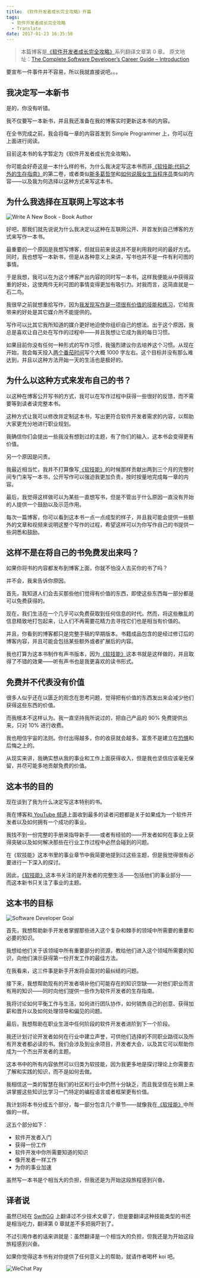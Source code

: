 ```yaml
---
title: 《软件开发者成长完全攻略》开篇
tags:
  - 软件开发者成长完全攻略
  - Translate
date: 2017-01-23 16:35:50
---
```



> 本篇博客是[《软件开发者成长完全攻略》](http://www.swiftyper.com/2017/01/21/complete-software-developers-career-guide-index/)系列翻译文章第 0 章。
原文地址：[The Complete Software Developer’s Career Guide – Introduction](https://simpleprogrammer.com/2016/07/04/complete-software-developers-career-guide-introduction/)

要宣布一件事件并不容易，所以我就直接说吧。。。

<!-- more -->

## 我决定写一本新书

是的，你没有听错。

我不仅要写一本新书，并且我还准备在我的博客实时更新这本书的内容。

在全书完成之前，我会将每一章的内容首发到 Simple Programmer 上，你可以在上面进行阅读。

目前这本书的名字暂定为《软件开发者成长完全攻略》。

你可能会好奇这是一本什么样的书，为什么我决定写这本书而非[《软技能:代码之外的生存指南》](https://www.amazon.cn/gp/product/B01IB086H4/ref=od_aui_detailpages00?ie=UTF8&psc=1)的第二卷，或者类似[斯多葛哲学](http://www.amazon.com/exec/obidos/ASIN/0195374614/makithecompsi-20)和[如何说服女生当程序员](https://www.youtube.com/watch?v=Feobo1DNLms)类似的内容——以及我为何选择以这种方式来写这本书。

## 为什么我选择在互联网上写这本书

![Write A New Book - Book Author](https://spzone-simpleprogrammer.netdna-ssl.com/wp-content/uploads/2016/07/Depositphotos_37746137_l-2015-1-768x480.jpg)

好吧，那我们就先说说为什么我决定以这种在互联网公开、并首发到自己博客的方式来写作一本书。

最重要的一个原因是我想写博客，但就目前来说这并不是利用我时间的最好方式。同时，我也想写一本新书，但是从各种意义上来讲，写书也并不是一件有利可图的事情。

于是我想，我可以在为这个博客产出内容的同时写一本书，这样我便能从中获得双重的好处，这使两件无利可图的事情变得更加有吸引力。对我而言，这简直就是一石二鸟。


我很早之前就想重拾写作，因为[我发现写作是一项很有价值的技能和练习](https://www.youtube.com/watch?v=Feobo1DNLms)，它给我带来的好处是其它媒介所不能提供的。

写作可以比其它我所知道的媒介更好地迫使你组织自己的想法。出于这个原因，我总是喜欢让自己处在写作的过程中——并且我想让它成为我的每日习惯。

如果目前你没有任何一种形式的写作习惯，我强烈建议你去培养这个习惯。从现在开始，我会每天投入[两个番茄时间](http://www.amazon.com/exec/obidos/ASIN/1934356506/makithecompsi-20)写个大概 1000 字左右。这个目标并没有那么难达到，并且以这种方法开始一天的生活也是极好的。

## 为什么以这种方式来发布自己的书？

以这种在博客公开写书的方式，我可以在写作过程中获得一些很好的反馈，而不需要等到读者读完整本书。

这种方式让我可以修改并定制这本书，写出更符合软件开发者需求的内容，以帮助大家更充分地进行职业规划。

我确信你们会提出一些我没有想到过的主题，有了你们的输入，这本书会变得更有价值。

另一个原因是问责。

我最近相当忙，我并不打算像写[《软技能》](http://simpleprogrammer.com/softskills)的时候那样贡献出两到三个月的完整时间专门来写一本书，公开写作可以强迫我更加负责，按时按量地完成每一章的内容。

最后，我觉得这样做可以为某些一直想写书，但是不管出于什么原因一直没有开始的人提供一个鼓励以及示范作用。

每次一篇博客，你可以看到这本书一点一点成型的样子，并且我可能会提供一些额外的文章和视频来说明这整个写作的过程，希望这样可以为你写作自己的书提供一些洞悉和鼓励。

## 这样不是在将自己的书免费发出来吗？

如果你将书的内容都发布到博客上面，你就不怕没人去买你的书了吗？

并不会，我来告诉你原因。

首先，我知道人们会去买那些他们觉得有价值的东西，即使这些东西每一部分都是可以免费获得的。

现在，我们生活在一个几乎可以免费获取到任何信息的时代。然而，将这些散乱的信息精致地打包起来，让人们不再需要花精力去寻找它们也是相当有价值的。

并且，你看到的博客都只是完整手稿的早期版本。书籍成品包含的是经过修订后的博客内容，并且可能会包括某些额外或者扩展后的内容。

我也打算为这本书制作有声书版本，因为[《软技能》](http://amzn.to/1UbNQiX)这本书就是这样做的，并且取得了不错的效果——听有声书也是我更喜欢的读书形式。

## 免费并不代表没有价值

很多人似乎还在以匮乏的观念在思考问题，觉得把有价值的东西发出来会减少他们获得这些东西的价值。

而我根本不这样认为。我一直坚持我所说过的，把自己产品的 90% 免费提供出来，只对 10% 进行收费。

我也相信宇宙的法则。你付出得越多，你的收获就会越多。富贵不是建立在[恐惧](https://simpleprogrammer.com/2015/08/10/which-of-these-fears-is-holding-you-back/)和后悔之上的。

从现实来讲，我确实想从我的事业和工作上面获得收入，但是我也坚信应该毫无保留，并尽可能多地贡献免费的价值。

## 这本书的目的

现在谈到了我为什么决定写这本特别的书。

我在博客和[ YouTube 频道](http://youtube.com/jsonmez)上面收到最多的读者问题都是关于如果成为一个软件开发者以及如何拥有一个成功的事业。

我找不到一份完整的手册来指导新手——或者有经验的——开发者如何在事业上获得突破以及如何解决那些在行业工作过程中必然会碰到的问题。

在《软技能》这本书里的事业章节中我简要地提到过这些主题，但是我觉得很有必要进行一下深入的探讨。

因此，[《软技能》](http://simpleprogrammer.com/softskills)这本书关注的是开发者的完整生活——包括他们的事业部分——而这本新书只关注了事业的主题。

## 这本书的目标

![Software Developer Goal](https://spzone-simpleprogrammer.netdna-ssl.com/wp-content/uploads/2016/07/Untitled-2-1024x576.png)

首先，我想帮助新手开发者掌握那些进入这个复杂和棘手的领域中所需要的重要和必要的知识。

我想给他们关于该领域中所有重要部分的资源，教给他们进入这个领域所需要的知识，向他们演示获得第一份开发工作的最佳方法。

在我看来，这三件事是新手开发将会面对的最纠结的问题。

接下来，我想帮助现有的开发者填补他们可能存在的知识空缺——对他们职业而言有用的知识——同时向他们提供一些作为软件开发者的生存指南。

我将讨论如何平衡工作与生活，如何进行团队协作，如何销售自己的创意、获得加薪和晋升以及如何处理领导和偏见的问题。

最后，我想帮助在职业生涯中任何阶段的软件开发者进阶到下一个阶段。

我还计划讨论开发者如何在行业中建立声誉，可供他们选择的不同职业路径以及所有开发者都必读的书。我们会涉及到业余项目，开发者大会，以及其它可以帮助你成为一个杰出开发者的主题。

这本书中的所有内容依然可以归类为软技能，因为我更多地是探讨理论上你需要去了解和实践的知识，而不是如何去做。

我相信这一类的智慧在我们的社区和行业中仍然十分缺乏，而且我坚信在长期上来讲掌握这些知识比学习一门特定的编程语言或者框架更有价值。

我计划将本书分成五个部分，每一部分包含几个章节——就像我在[《软技能》](http://simpleprogrammer.com/softskills)中所做的一样。

这五个部分如下：

* 软件开发者入门
* 获得一份工作
* 软件开发中你所需要知道的知识
* 像开发者一样工作
* 为你的事业加速

虽然写一本书是个相当大的负担，但我还是为开始这段旅程感到兴奋。

## 译者说

虽然已经在 [SwiftGG](http://swift.gg/) 上翻译过不少技术文章了，但是要翻译这种技能类型的书还是相当吃力，翻译第 0 章就差不多把我吓到了。

不过引用作者的话来讲就是：虽然翻译是一个相当大的负担，但我还是为开始这段旅程感到兴奋。

如果你觉得这本书有对你提供了任何意义上的帮助，就请作者喝杯 koi 吧。

![WeChat Pay](http://7xqonv.com1.z0.glb.clouddn.com/wechatpaying.png)



